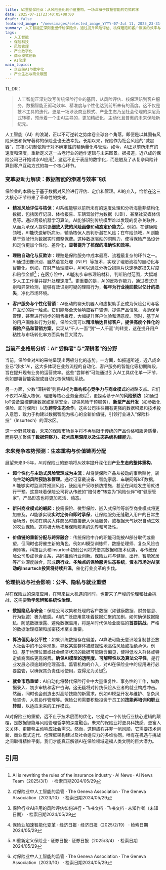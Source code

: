 ```yaml
---
title: AI重塑保险业：从风险量化到价值重构，一场深植于数据智能的范式转移
date: 2025-07-11T23:40:05+08:00
draft: false
featured_image: "/newsimages/selected_image_YYYY-07-Jul 11, 2025_23-31-51-545.jpg"
summary: 人工智能正深刻重塑传统保险业，通过提升风险评估、核保理赔和客户服务的效率与精准度，将行业推向数据驱动的超个性化与主动式风险管理新范式。尽管面临数据隐私和算法偏见等伦理挑战，AI与保险的深度融合预示着一个更具科技感、更普惠的未来保险生态，并驱动着产业价值链的全面重构。
tags: 
  - 人工智能
  - 保险科技
  - 风险管理
  - 产业数字化
  - 商业模式创新
  - AI伦理
main_topics: 
  - 企业级AI与数字化
  - 产业生态与商业版图
---
```


TL;DR：
>人工智能正深刻改写传统保险行业的基因，从风险评估、核保理赔到客户服务，数据智能正驱动效率、精准度与个性化达到前所未有的高度。这不仅是技术工具的迭代，更是一场涉及商业模式、产业生态乃至社会伦理的深层范式转移，预示着一个由AI主导的，更加精细化、主动化且普惠的未来保险新纪元。

人工智能（AI）的浪潮，正以不可逆转之势席卷全球各个角落，即便是以其固有风险厌恶和保守著称的保险业也无法幸免。长期以来，保险作为社会风险的“减震器”，其核心机制依赖于对不确定性的精确量化与管理。如今，AI正以前所未有的速度和深度，重新定义这一古老行业的运作逻辑与未来图景。据报道，近八成的保险公司已开始试水AI应用[^1]，这远不止于表层的数字化，而是触及了从复杂风险计算到客户互动方式的每一个核心环节。

### 变革驱动力解读：数据智能的渗透与效率飞跃

保险业的本质在于基于数据对风险进行评估、定价和管理。AI的介入，恰恰在这三大核心环节带来了革命性的突破。

*   **精准风险评估与核保**：AI系统能够以前所未有的速度处理和分析海量非结构化数据，包括医疗记录、体检报告、车辆驾驶行为数据（UBI）、甚至社交媒体信息等。通过高级机器学习算法，AI能够识别传统模型难以发现的复杂关联性，从而为承保人提供更**细致入微的风险画像**和**动态定价能力**[^2]。例如，在健康险领域，AI能快速解析病历，辅助核保人员判断潜在风险；在车险领域，AI则能基于驾驶行为数据实时调整保费。这种数据驱动的洞察力，使得保险产品设计和定价更加个性化、差异化，**显著提升了核保的准确性和效率**。

*   **理赔自动化与反欺诈**：理赔是保险服务中成本最高、流程最复杂的环节之一。AI通过图像识别、自然语言处理（NLP）等技术，实现了理赔流程的自动化与智能化。例如，在财产险理赔中，AI可以通过分析受损照片快速确定损失程度和赔偿金额[^3]；在医疗险中，AI能初步审核理赔材料，判断赔付范围，大幅减少人工工作量并提升处理速度[^4]。更重要的是，AI的反欺诈能力，通过模式识别和异常检测，能够有效识别可疑的理赔行为，**每年为行业挽回数以亿计的损失**，净化市场环境。

*   **客户服务与个性化营销**：AI驱动的聊天机器人和虚拟助手正成为保险公司与客户互动的第一触点。它们能够全天候响应客户咨询、提供产品信息、协助保单管理，甚至进行初步的销售推荐，大幅提升客户体验和满意度。同时，基于AI的用户画像和行为分析，保险公司可以**精准触达目标客户，提供高度个性化的保险产品和营销方案**，实现从“千人一面”到“一人千面”的转变，这在提升用户粘性与市场转化率方面具有巨大潜力。

### 当前产业格局分析：AI“尝鲜者”与“深耕者”的分野

当前，保险业对AI的采纳呈现出两极分化的态势。一方面，如报道所述，近八成企业已“涉水”AI，这大多体现在业务流程的自动化、客户服务的智能化等初期阶段，旨在提升现有业务的运营效率。这些“尝鲜者”可能通过引入AI工具优化单一环节，例如部署智能客服或自动化核保辅助系统。

另一方面，少数“深耕者”则将AI视为**重构核心竞争力与商业模式**的战略支点。它们不仅将AI融入核保、理赔等核心业务全流程[^5]，更探索基于AI的**风险预防**（如通过IoT设备监控健康数据或家庭安全，提供风险干预服务）、**新型产品开发**（如参数化保险、即时保险）以及**跨界生态合作**。这些公司往往拥有更强的数据积累和技术投入意愿，致力于构建以数据智能为核心的全新价值链，引领行业进入“保险科技”（Insurtech）的深水区。

这一分野意味着，未来的保险市场竞争将不再局限于传统的产品价格和服务质量，而将更加聚焦于**数据洞察力、技术应用深度以及生态系统构建能力**。

### 未来竞争态势预测：生态重构与价值链再分配

展望未来3-5年，AI对保险业的影响将从效率提升深化到**产业生态的整体重构**。

*   **超个性化与主动式风险管理成为主流**：AI将使保险产品从被动的事后赔付，转向**主动的风险预防和管理**。通过可穿戴设备、智能家居、车联网等IoT数据，AI能够实时监测并预测风险，鼓励用户采取预防措施，甚至在风险发生前就进行干预。这意味着保险公司将从传统的“赔付者”转变为“风险伙伴”和“健康管家”，产品形态也将更加灵活、动态。

*   **新兴商业模式的崛起**：按需保险、微型保险、嵌入式保险等新型商业模式将更加普及。AI能够实现**实时定价和即时承保**，让保险服务无缝融入用户的日常生活场景，例如在购买大件商品时直接嵌入保险服务，或根据天气状况自动生效的农业保险。这将极大地拓展保险服务的边界和可及性。

*   **价值链的重新分配与跨界融合**：传统保险中介的职能可能被AI部分取代或重塑，但同时也将催生新的角色，例如AI模型训练师、数据伦理师、复杂风险咨询师等。科技巨头和Insurtech初创公司将凭借其数据和技术优势，与传统保险公司形成竞合关系，共同推动行业创新。保险业将与健康、出行、智能家居等产业深度融合，形成**跨行业、多触点的保险服务生态系统**。**资本市场对AI驱动的Insurtech投资将持续升温**，催化行业变革的步伐。

### 伦理挑战与社会影响：公平、隐私与就业重塑

AI在保险业的深度应用，在带来巨大机遇的同时，也带来了严峻的伦理和社会挑战，这需要**哲学思辨和系统性治理**。

*   **数据隐私与安全**：保险公司收集和处理的客户数据（如健康数据、财务信息、行为轨迹）极为敏感。AI的广泛应用意味着数据汇聚的加剧，如何确保数据隐私、防范数据泄露、避免数据滥用，将是AI时代保险业面临的**首要挑战**。严格的数据治理框架和加密技术至关重要。

*   **算法偏见与公平性**：如果训练数据存在偏差，AI算法可能无意识地复制甚至放大社会中的不公平现象，导致某些群体被歧视性地高估风险或拒绝承保。例如，基于地理位置或社会经济状况的数据可能隐含偏见，使得低收入群体或特定族裔面临更高保费。**确保AI模型的透明度、可解释性以及算法公平性**，是行业发展必须逾越的伦理高墙。监管机构的介入，对AI在保险业中的应用进行必要监管，以确保其负责任地使用，变得尤为关键[^6]。

*   **就业市场重塑**：AI自动化将替代保险行业中大量重复性、事务性的工作，如数据录入、初步审核和客户咨询。这无疑将对传统保险从业者的就业构成冲击。然而，同时也会创造出对高阶技能的新需求，例如AI模型开发与维护、复杂风险咨询、人机协作管理等。保险公司需要积极投资于员工的**技能再培训和职业转型**，以适应未来的工作模式。

AI对保险业的重塑，远不止于技术层面的优化，它是对一个传统行业核心逻辑的颠覆，是数据智能与风险管理哲学的深度融合。未来的保险业将更具科技感、更富人文关怀、更能够主动响应社会需求。然而，这趟旅程并非一帆风顺，它需要技术创新、商业模式迭代、伦理框架构建以及社会适应力的多维协同。唯有在机遇与挑战之间取得精妙平衡，我们才能真正解锁AI在保险领域造福人类文明的巨大潜力。

## 引用
[^1]: AI is rewriting the rules of the insurance industry · AI News · AI News Team（2025/3/1） · 检索日期2024/05/29
[^2]: 对保险业中人工智能的监管 · The Geneva Association · The Geneva Association（2023/10） · 检索日期2024/05/29
[^3]: 保险行业AI应用的风险评估如何进行 - 飞书文档 · 飞书文档 · 未知作者（未知日期） · 检索日期2024/05/29
[^4]: 保险业加速智能化变革 · 经济日报 · 经济日报（2025/2/19） · 检索日期2024/05/29
[^5]: AI重新定义保险业 · 证券日报 · 证券日报（2025/3/4） · 检索日期2024/05/29
[^6]: 对保险业中人工智能的监管 · The Geneva Association · The Geneva Association（2023/10） · 检索日期2024/05/29
